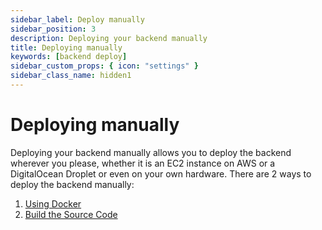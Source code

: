 ```yaml
---
sidebar_label: Deploy manually
sidebar_position: 3
description: Deploying your backend manually
title: Deploying manually
keywords: [backend deploy]
sidebar_custom_props: { icon: "settings" }
sidebar_class_name: hidden1
---
```


# Deploying manually

Deploying your backend manually allows you to deploy the backend wherever you please, whether it is an EC2 instance on AWS or a DigitalOcean Droplet or even on your own hardware. There are 2 ways to deploy the backend manually:

1. [Using Docker](https://github.com/AgoraIO-Community/app-builder-docs/wiki/Deploy-Using-Docker)
2. [Build the Source Code](https://github.com/AgoraIO-Community/app-builder-docs/wiki/Deploy-from-Source)
